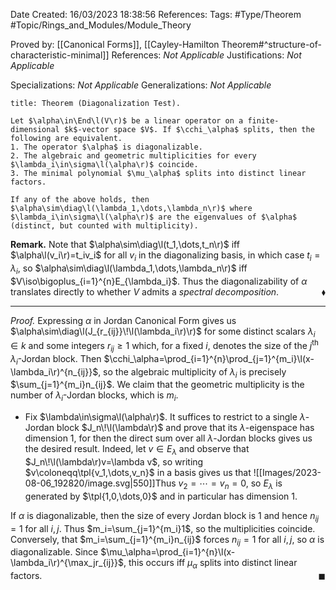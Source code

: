 <div class="topSpace"></div>

Date Created: 16/03/2023 18:38:56
References:
Tags: #Type/Theorem #Topic/Rings_and_Modules/Module_Theory

Proved by: [[Canonical Forms]], [[Cayley-Hamilton Theorem#^structure-of-characteristic-minimal]]
References: <i>Not Applicable</i>
Justifications: <i>Not Applicable</i>

Specializations: <i>Not Applicable</i>
Generalizations: <i>Not Applicable</i>

``` ad-Theorem
title: Theorem (Diagonalization Test).

Let $\alpha\in\End\l(V\r)$ be a linear operator on a finite-dimensional $k$-vector space $V$. If $\cchi_\alpha$ splits, then the following are equivalent.
1. The operator $\alpha$ is diagonalizable.
2. The algebraic and geometric multiplicities for every $\lambda_i\in\sigma\l(\alpha\r)$ coincide.
3. The minimal polynomial $\mu_\alpha$ splits into distinct linear factors.

If any of the above holds, then $\alpha\sim\diag\l(\lambda_1,\dots,\lambda_n\r)$ where $\lambda_i\in\sigma\l(\alpha\r)$ are the eigenvalues of $\alpha$ (distinct, but counted with multiplicity).

```

<b>Remark.</b> Note that $\alpha\sim\diag\l(t_1,\dots,t_n\r)$ iff $\alpha\l(v_i\r)=t_iv_i$ for all $v_i$ in the diagonalizing basis, in which case $t_i=\lambda_i$, so $\alpha\sim\diag\l(\lambda_1,\dots,\lambda_n\r)$ iff $V\iso\bigoplus_{i=1}^{n}E_{\lambda_i}$. Thus the diagonalizability of $\alpha$ translates directly to whether $V$ admits a <i>spectral decomposition</i>.<span style="float:right;">$\blacklozenge$</span>

---

<i>Proof.</i> Expressing $\alpha$ in Jordan Canonical Form gives us $\alpha\sim\diag\l(J_{r_{ij}}\!\l(\lambda_i\r)\r)$ for some distinct scalars $\lambda_i\in k$ and some integers $r_{ij}\geq1$ which, for a fixed $i$, denotes the size of the $j^\textrm{th}$ $\lambda_i$-Jordan block. Then $\cchi_\alpha=\prod_{i=1}^{n}\prod_{j=1}^{m_i}\l(x-\lambda_i\r)^{n_{ij}}$, so the algebraic multiplicity of $\lambda_i$ is precisely $\sum_{j=1}^{m_i}n_{ij}$. We claim that the geometric multiplicity is the number of $\lambda_i$-Jordan blocks, which is $m_i$.
* Fix $\lambda\in\sigma\l(\alpha\r)$. It suffices to restrict to a single $\lambda$-Jordan block $J_n\!\l(\lambda\r)$ and prove that its $\lambda$-eigenspace has dimension $1$, for then the direct sum over all $\lambda$-Jordan blocks gives us the desired result. Indeed, let $v\in E_\lambda$ and observe that $J_n\!\l(\lambda\r)v=\lambda v$, so writing $v\coloneqq\tpl{v_1,\dots,v_n}$ in a basis gives us that
![[Images/2023-08-06_192820/image.svg|550]]Thus $v_2=\cdots=v_n=0$, so $E_\lambda$ is generated by $\tpl{1,0,\dots,0}$ and in particular has dimension $1$.

If $\alpha$ is diagonalizable, then the size of every Jordan block is $1$ and hence $n_{ij}=1$ for all $i,j$. Thus $m_i=\sum_{j=1}^{m_i}1$, so the multiplicities coincide. Conversely, that $m_i=\sum_{j=1}^{m_i}n_{ij}$ forces $n_{ij}=1$ for all $i,j$, so $\alpha$ is diagonalizable. Since $\mu_\alpha=\prod_{i=1}^{n}\l(x-\lambda_i\r)^{\max_jr_{ij}}$, this occurs iff $\mu_\alpha$ splits into distinct linear factors.<span style="float:right;">$\blacksquare$</span>
